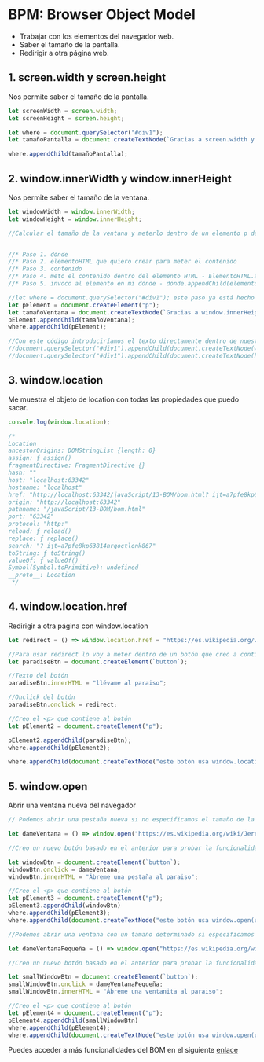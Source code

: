 # BPM: Browser Object Model

* Trabajar con los elementos del navegador web.
* Saber el tamaño de la pantalla.
* Redirigir a otra página web.


## 1. screen.width y screen.height
Nos permite saber el tamaño de la pantalla.
```jsx
let screenWidth = screen.width;
let screenHeight = screen.height;

let where = document.querySelector("#div1");
let tamañoPantalla = document.createTextNode(`Gracias a screen.width y a screen.height sé que la altura de la pantalla es ${screenHeight} y  su ancho es ${screenWidth} y varía cuando cambio la ventana del navegador de un monitor a otro.`);

where.appendChild(tamañoPantalla);
```
## 2. window.innerWidth y window.innerHeight
Nos permite saber el tamaño de la ventana.
```jsx
let windowWidth = window.innerWidth;
let windowHeight = window.innerHeight;

//Calcular el tamaño de la ventana y meterlo dentro de un elemento p dentro de #div1


//* Paso 1. dónde
//* Paso 2. elementoHTML que quiero crear para meter el contenido
//* Paso 3. contenido
//* Paso 4. meto el contenido dentro del elemento HTML - ElementoHTML.appendChild(contenido)
//* Paso 5. invoco al elemento en mi dónde - dónde.appendChild(elementoHTML)

//let where = document.querySelector("#div1"); este paso ya está hecho
let pElement = document.createElement("p");
let tamañoVentana = document.createTextNode(`Gracias a window.innerHeight y a window.innerWeight sé que la altura de la ventana es ${windowHeight} y  su ancho es ${windowWidth} y varía cuando cambio el tamaño de la ventana y actualizo mi navegador.`);
pElement.appendChild(tamañoVentana);
where.appendChild(pElement);

//Con este código introduciríamos el texto directamente dentro de nuestro #div1
//document.querySelector("#div1").appendChild(document.createTextNode(width.toString()));
//document.querySelector("#div1").appendChild(document.createTextNode(height.toString()));
```

## 3. window.location 

Me muestra el objeto de location con todas las propiedades que puedo sacar.

```jsx
console.log(window.location);

/*
Location
ancestorOrigins: DOMStringList {length: 0}
assign: ƒ assign()
fragmentDirective: FragmentDirective {}
hash: ""
host: "localhost:63342"
hostname: "localhost"
href: "http://localhost:63342/javaScript/13-BOM/bom.html?_ijt=a7pfe8kp63814nrgoctlonk867"
origin: "http://localhost:63342"
pathname: "/javaScript/13-BOM/bom.html"
port: "63342"
protocol: "http:"
reload: ƒ reload()
replace: ƒ replace()
search: "?_ijt=a7pfe8kp63814nrgoctlonk867"
toString: ƒ toString()
valueOf: ƒ valueOf()
Symbol(Symbol.toPrimitive): undefined
__proto__: Location
 */
```

## 4. window.location.href

Redirigir a otra página con window.location

```jsx
let redirect = () => window.location.href = "https://es.wikipedia.org/wiki/Jerez_de_la_Frontera";

//Para usar redirect lo voy a meter dentro de un botón que creo a continuación:
let paradiseBtn = document.createElement(`button`);

//Texto del botón
paradiseBtn.innerHTML = "llévame al paraiso";

//Onclick del botón
paradiseBtn.onclick = redirect;

//Creo el <p> que contiene al botón
let pElement2 = document.createElement("p");

pElement2.appendChild(paradiseBtn);
where.appendChild(pElement2);

where.appendChild(document.createTextNode("este botón usa window.location.href para llevarme a otra pantalla"));
```

## 5. window.open 
Abrir una ventana nueva del navegador

```jsx
// Podemos abrir una pestaña nueva si no especificamos el tamaño de la ventana:

let dameVentana = () => window.open("https://es.wikipedia.org/wiki/Jerez_de_la_Frontera");

//Creo un nuevo botón basado en el anterior para probar la funcionalidad:

let windowBtn = document.createElement(`button`);
windowBtn.onclick = dameVentana;
windowBtn.innerHTML = "Ábreme una pestaña al paraiso";

//Creo el <p> que contiene al botón
let pElement3 = document.createElement("p");
pElement3.appendChild(windowBtn)
where.appendChild(pElement3);
where.appendChild(document.createTextNode("este botón usa window.open(url) para abrir una pestaña nueva a otra pantalla"));

//Podemos abrir una ventana con un tamaño determinado si especificamos el tamaño

let dameVentanaPequeña = () => window.open("https://es.wikipedia.org/wiki/Jerez_de_la_Frontera","","width=700, height=200");

//Creo un nuevo botón basado en el anterior para probar la funcionalidad:

let smallWindowBtn = document.createElement(`button`);
smallWindowBtn.onclick = dameVentanaPequeña;
smallWindowBtn.innerHTML = "Ábreme una ventanita al paraiso";

//Creo el <p> que contiene al botón
let pElement4 = document.createElement("p");
pElement4.appendChild(smallWindowBtn)
where.appendChild(pElement4);
where.appendChild(document.createTextNode("este botón usa window.open(url) para abrir una ventana pequeña a otra pantalla"));
```

Puedes acceder a más funcionalidades del BOM en el siguiente [enlace](https://www.javascripttutorial.net/javascript-bom/#:~:text=Home%20%2F%20JavaScript%20BOM-,JavaScript%20BOM,expose%20the%20web%20browser's%20functionality.)